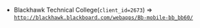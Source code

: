  - Blackhawk Technical College(`client_id=2673`) => [`http://blackhawk.blackboard.com/webapps/Bb-mobile-bb_bb60/`](http://blackhawk.blackboard.com/webapps/Bb-mobile-bb_bb60/)
